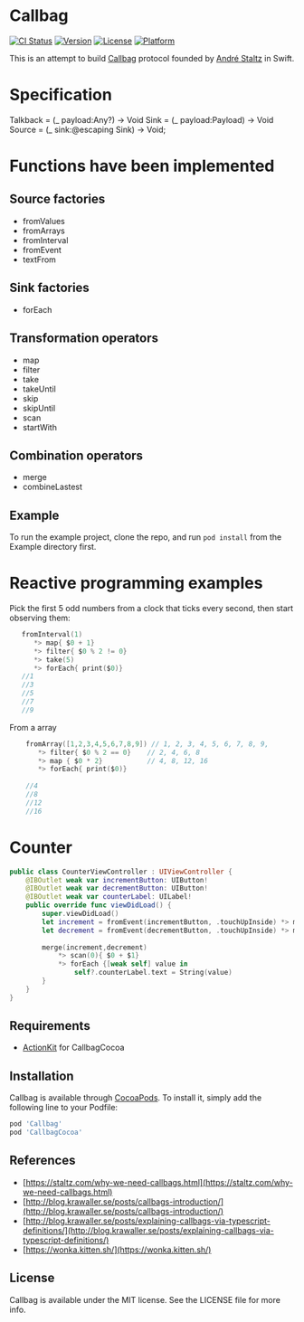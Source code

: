 # Callbag

[![CI Status](https://img.shields.io/travis/chuthin/Callbag.svg?style=flat)](https://travis-ci.org/chuthin/Callbag)
[![Version](https://img.shields.io/cocoapods/v/Callbag.svg?style=flat)](https://cocoapods.org/pods/Callbag)
[![License](https://img.shields.io/cocoapods/l/Callbag.svg?style=flat)](https://cocoapods.org/pods/Callbag)
[![Platform](https://img.shields.io/cocoapods/p/Callbag.svg?style=flat)](https://cocoapods.org/pods/Callbag)

This is an attempt to build [Callbag](https://github.com/callbag/callbag) protocol founded by [André Staltz](https://github.com/staltz) in Swift.
# Specification
  Talkback = (_ payload:Any?) -> Void
  Sink<T> = (_ payload:Payload<T>) -> Void
  Source<T> = (_ sink:@escaping Sink<T>) -> Void;
# Functions have been implemented

## Source factories
  - fromValues
  - fromArrays
  - fromInterval
  - fromEvent
  - textFrom
## Sink factories
  - forEach
## Transformation operators
  - map
  - filter
  - take
  - takeUntil
  - skip
  - skipUntil
  - scan
  - startWith
## Combination operators  
  - merge
  - combineLastest
## Example

To run the example project, clone the repo, and run `pod install` from the Example directory first.
# Reactive programming examples

Pick the first 5 odd numbers from a clock that ticks every second, then start observing them:
```swift
   fromInterval(1)
      *> map{ $0 + 1}
      *> filter{ $0 % 2 != 0}
      *> take(5)
      *> forEach{ print($0)}
   //1
   //3
   //5
   //7
   //9
```
From a array
```swift
    fromArray([1,2,3,4,5,6,7,8,9]) // 1, 2, 3, 4, 5, 6, 7, 8, 9,
       *> filter{ $0 % 2 == 0}    // 2, 4, 6, 8
       *> map { $0 * 2}           // 4, 8, 12, 16
       *> forEach{ print($0)}
        
    //4
    //8
    //12
    //16
```
# Counter
```swift
public class CounterViewController : UIViewController {
    @IBOutlet weak var incrementButton: UIButton!
    @IBOutlet weak var decrementButton: UIButton!
    @IBOutlet weak var counterLabel: UILabel!
    public override func viewDidLoad() {
        super.viewDidLoad()
        let increment = fromEvent(incrementButton, .touchUpInside) *> map { _ in 1}
        let decrement = fromEvent(decrementButton, .touchUpInside) *> map { _ in -1}
        
        merge(increment,decrement)
            *> scan(0){ $0 + $1}
            *> forEach {[weak self] value in
                self?.counterLabel.text = String(value)
        }
    }
}
```

## Requirements
  - [ActionKit](https://github.com/ActionKit/ActionKit) for CallbagCocoa
## Installation

Callbag is available through [CocoaPods](https://cocoapods.org). To install
it, simply add the following line to your Podfile:
```ruby
pod 'Callbag'
pod 'CallbagCocoa'
```
## References
  - [https://staltz.com/why-we-need-callbags.html](https://staltz.com/why-we-need-callbags.html)
  - [http://blog.krawaller.se/posts/callbags-introduction/](http://blog.krawaller.se/posts/callbags-introduction/)
  - [http://blog.krawaller.se/posts/explaining-callbags-via-typescript-definitions/](http://blog.krawaller.se/posts/explaining-callbags-via-typescript-definitions/)
  - [https://wonka.kitten.sh/](https://wonka.kitten.sh/)
## License

Callbag is available under the MIT license. See the LICENSE file for more info.
